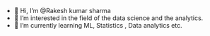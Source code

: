- 👋 Hi, I’m @Rakesh kumar sharma
- 👀 I’m interested in the field of the data science and the analytics.
- 🌱 I’m currently learning ML, Statistics , Data analytics etc.

<!---
sharmarkara/sharmarkara is a ✨ special ✨ repository because its `README.md` (this file) appears on your GitHub profile.
You can click the Preview link to take a look at your changes.
--->
